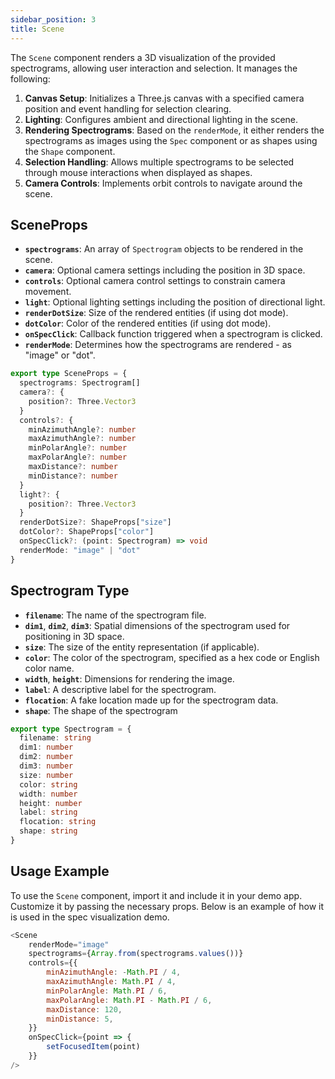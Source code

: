```yaml
---
sidebar_position: 3
title: Scene
---
```


The `Scene` component renders a 3D visualization of the provided spectrograms, allowing user interaction and selection. It manages the following:

1. **Canvas Setup**: Initializes a Three.js canvas with a specified camera position and event handling for selection clearing.
2. **Lighting**: Configures ambient and directional lighting in the scene.
3. **Rendering Spectrograms**: Based on the `renderMode`, it either renders the spectrograms as images using the `Spec` component or as shapes using the `Shape` component.
4. **Selection Handling**: Allows multiple spectrograms to be selected through mouse interactions when displayed as shapes.
5. **Camera Controls**: Implements orbit controls to navigate around the scene.

## SceneProps
- **`spectrograms`**: An array of `Spectrogram` objects to be rendered in the scene.
- **`camera`**: Optional camera settings including the position in 3D space.
- **`controls`**: Optional camera control settings to constrain camera movement.
- **`light`**: Optional lighting settings including the position of directional light.
- **`renderDotSize`**: Size of the rendered entities (if using dot mode).
- **`dotColor`**: Color of the rendered entities (if using dot mode).
- **`onSpecClick`**: Callback function triggered when a spectrogram is clicked.
- **`renderMode`**: Determines how the spectrograms are rendered - as "image" or "dot".


```typescript
export type SceneProps = {
  spectrograms: Spectrogram[]
  camera?: {
    position?: Three.Vector3
  }
  controls?: {
    minAzimuthAngle?: number
    maxAzimuthAngle?: number
    minPolarAngle?: number
    maxPolarAngle?: number
    maxDistance?: number
    minDistance?: number
  }
  light?: {
    position?: Three.Vector3
  }
  renderDotSize?: ShapeProps["size"]
  dotColor?: ShapeProps["color"]
  onSpecClick?: (point: Spectrogram) => void
  renderMode: "image" | "dot"
}
```

## Spectrogram Type
- **`filename`**: The name of the spectrogram file.
- **`dim1`**, **`dim2`**, **`dim3`**: Spatial dimensions of the spectrogram used for positioning in 3D space.
- **`size`**: The size of the entity representation (if applicable).
- **`color`**: The color of the spectrogram, specified as a hex code or English color name.
- **`width`**, **`height`**: Dimensions for rendering the image.
- **`label`**: A descriptive label for the spectrogram.
- **`flocation`**: A fake location made up for the spectrogram data.
- **`shape`**: The shape of the spectrogram

```typescript
export type Spectrogram = {
  filename: string
  dim1: number
  dim2: number
  dim3: number
  size: number
  color: string
  width: number
  height: number
  label: string
  flocation: string
  shape: string
}
```

## Usage Example
To use the `Scene` component, import it and include it in your demo app. Customize it by passing the necessary props.
Below is an example of how it is used in the spec visualization demo.

```javascript
<Scene
    renderMode="image"
    spectrograms={Array.from(spectrograms.values())}
    controls={{
        minAzimuthAngle: -Math.PI / 4,
        maxAzimuthAngle: Math.PI / 4,
        minPolarAngle: Math.PI / 6,
        maxPolarAngle: Math.PI - Math.PI / 6,
        maxDistance: 120,
        minDistance: 5,
    }}
    onSpecClick={point => {
        setFocusedItem(point)
    }}
/>
```

